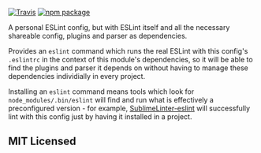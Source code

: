 [![Travis][build-badge]][build]
[![npm package][npm-badge]][npm]

A personal ESLint config, but with ESLint itself and all the necessary shareable config, plugins and parser as dependencies.

Provides an `eslint` command which runs the real ESLint with this config's `.eslintrc` in the context of this module's dependencies, so it will be able to find the plugins and parser it depends on without having to manage these dependencies individially in every project.

Installing an `eslint` command means tools which look for `node_modules/.bin/eslint` will find and run what is effectively a preconfigured version - for example, [SublimeLinter-eslint](https://github.com/roadhump/SublimeLinter-eslint) will successfully lint with this config just by having it installed in a project.

## MIT Licensed

[build-badge]: https://img.shields.io/travis/insin/eslint-config-jonnybuchanan/master.png?style=flat-square
[build]: https://travis-ci.org/insin/eslint-config-jonnybuchanan

[npm-badge]: https://img.shields.io/npm/v/eslint-config-jonnybuchanan.png
[npm]: https://www.npmjs.org/package/eslint-config-jonnybuchanan
